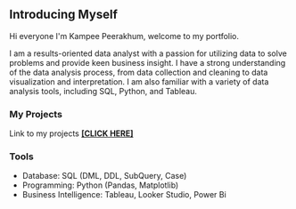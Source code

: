 ## Introducing Myself

Hi everyone I'm Kampee Peerakhum, welcome to my portfolio. 

I am a results-oriented data analyst with a passion for utilizing data to solve problems and provide keen business insight. I have a strong understanding of the data analysis process, from data collection and cleaning to data visualization and interpretation. I am also familiar with a variety of data analysis tools, including SQL, Python, and Tableau.

### My Projects

Link to my projects **[[CLICK HERE]](https://github.com/stlionnn/Kampee_Portfolio)**

### Tools 

- Database: SQL (DML, DDL, SubQuery, Case)
- Programming: Python (Pandas, Matplotlib)
- Business Intelligence: Tableau, Looker Studio, Power Bi
